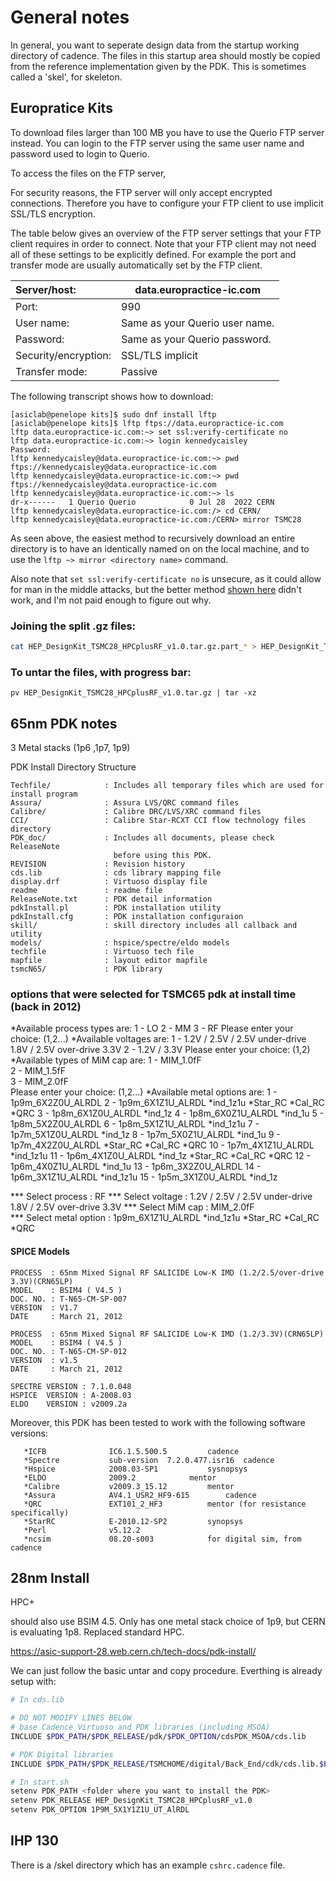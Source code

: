 # General notes

In general, you want to seperate design data from the startup working directory of cadence. The files in this startup area should mostly be copied from the reference implementation given by the PDK. This is sometimes called a 'skel', for skeleton.

## Europratice Kits

To download files larger than 100 MB you have to use the Querio FTP server instead. You can login to the FTP server using the same user name and password used to login to Querio.

To access the files on the FTP server,


For security reasons, the FTP server will only accept encrypted connections. Therefore you have to configure your FTP client to use implicit SSL/TLS encryption.

The table below gives an overview of the FTP server settings that your FTP client requires in order to connect. Note that your FTP client may not need all of these settings to be explicitly defined. For example the port and transfer mode are usually automatically set by the FTP client.

| Server/host:         | data.europractice-ic.com       |
| :------------------- | ------------------------------ |
| Port:                | 990                            |
| User name:           | Same as your Querio user name. |
| Password:            | Same as your Querio password.  |
| Security/encryption: | SSL/TLS implicit               |
| Transfer mode:       | Passive                        |


The following transcript shows how to download:

```
[asiclab@penelope kits]$ sudo dnf install lftp
[asiclab@penelope kits]$ lftp ftps://data.europractice-ic.com
lftp data.europractice-ic.com:~> set ssl:verify-certificate no
lftp data.europractice-ic.com:~> login kennedycaisley
Password: 
lftp kennedycaisley@data.europractice-ic.com:~> pwd
ftps://kennedycaisley@data.europractice-ic.com
lftp kennedycaisley@data.europractice-ic.com:~> pwd
ftps://kennedycaisley@data.europractice-ic.com
lftp kennedycaisley@data.europractice-ic.com:~> ls
dr-x------   1 Querio Querio            0 Jul 28  2022 CERN
lftp kennedycaisley@data.europractice-ic.com:/> cd CERN/
lftp kennedycaisley@data.europractice-ic.com:/CERN> mirror TSMC28
```

As seen above, the easiest method to recursively download an entire directory is to have an identically named on on the local machine, and to use the `lftp ~> mirror <directory name>` command.

Also note that `set ssl:verify-certificate no` is unsecure, as it could allow for man in the middle attacks, but the better method [shown here](https://stackoverflow.com/questions/23900071/how-do-i-get-lftp-to-use-ssl-tls-security-mechanism-from-the-command-line#44095714) didn't work, and I'm not paid enough to figure out why.

### Joining the split .gz files:


```bash
cat HEP_DesignKit_TSMC28_HPCplusRF_v1.0.tar.gz.part_* > HEP_DesignKit_TSMC28_HPCplusRF_v1.0.tar.gz
```



### To untar the files, with progress bar:

```
pv HEP_DesignKit_TSMC28_HPCplusRF_v1.0.tar.gz | tar -xz
```


## 65nm PDK notes

3 Metal stacks
(1p6 ,1p7, 1p9)

PDK Install Directory Structure

```
Techfile/            : Includes all temporary files which are used for install program
Assura/              : Assura LVS/QRC command files
Calibre/             : Calibre DRC/LVS/XRC command files
CCI/                 : Calibre Star-RCXT CCI flow technology files directory
PDK_doc/             : Includes all documents, please check ReleaseNote 
                       before using this PDK.
REVISION             : Revision history
cds.lib              : cds library mapping file
display.drf          : Virtuoso display file
readme               : readme file
ReleaseNote.txt      : PDK detail information
pdkInstall.pl        : PDK installation utility
pdkInstall.cfg       : PDK installation configuraion
skill/               : skill directory includes all callback and utility
models/              : hspice/spectre/eldo models
techfile             : Virtuoso tech file
mapfile              : layout editor mapfile
tsmcN65/             : PDK library
```


### options that were selected for TSMC65 pdk at install time (back in 2012)
*Available process types are: 
   1 - LO
   2 - MM
   3 - RF
Please enter your choice: (1,2...)
*Available voltages are: 
   1 - 1.2V / 2.5V / 2.5V under-drive 1.8V / 2.5V over-drive 3.3V
   2 - 1.2V / 3.3V
Please enter your choice: (1,2)
*Available types of MiM cap are: 
   1 -  MIM_1.0fF                     
   2 -  MIM_1.5fF                     
   3 -  MIM_2.0fF                     
Please enter your choice: (1,2...)
*Available metal options are: 
   1 - 1p9m_6X2Z0U_ALRDL 
   2 - 1p9m_6X1Z1U_ALRDL *ind_1z1u  *Star_RC  *Cal_RC  *QRC
   3 - 1p8m_6X1Z0U_ALRDL *ind_1z
   4 - 1p8m_6X0Z1U_ALRDL *ind_1u 
   5 - 1p8m_5X2Z0U_ALRDL 
   6 - 1p8m_5X1Z1U_ALRDL *ind_1z1u
   7 - 1p7m_5X1Z0U_ALRDL *ind_1z
   8 - 1p7m_5X0Z1U_ALRDL *ind_1u 
   9 - 1p7m_4X2Z0U_ALRDL            *Star_RC  *Cal_RC  *QRC 
   10 - 1p7m_4X1Z1U_ALRDL *ind_1z1u
   11 - 1p6m_4X1Z0U_ALRDL *ind_1z   *Star_RC  *Cal_RC  *QRC
   12 - 1p6m_4X0Z1U_ALRDL *ind_1u 
   13 - 1p6m_3X2Z0U_ALRDL 
   14 - 1p6m_3X1Z1U_ALRDL *ind_1z1u
   15 - 1p5m_3X1Z0U_ALRDL *ind_1z


*** Select process : RF
*** Select voltage : 1.2V / 2.5V / 2.5V under-drive 1.8V / 2.5V over-drive 3.3V
*** Select MiM cap  :  MIM_2.0fF                     
*** Select metal option : 1p9m_6X1Z1U_ALRDL *ind_1z1u  *Star_RC  *Cal_RC  *QRC



#### SPICE Models

    PROCESS  : 65nm Mixed Signal RF SALICIDE Low-K IMD (1.2/2.5/over-drive 3.3V)(CRN65LP)
    MODEL    : BSIM4 ( V4.5 )
    DOC. NO. : T-N65-CM-SP-007
    VERSION  : V1.7
    DATE     : March 21, 2012
    
    PROCESS  : 65nm Mixed Signal RF SALICIDE Low-K IMD (1.2/3.3V)(CRN65LP)
    MODEL    : BSIM4 ( V4.5 )
    DOC. NO. : T-N65-CM-SP-012
    VERSION  : v1.5
    DATE     : March 21, 2012
    
    SPECTRE VERSION : 7.1.0.048
    HSPICE  VERSION : A-2008.03
    ELDO    VERSION : v2009.2a

  Moreover, this PDK has been tested to work with the following software
  versions:


       *ICFB              IC6.1.5.500.5			cadence
       *Spectre           sub-version  7.2.0.477.isr16 	cadence	
       *Hspice            2008.03-SP1			sysnopsys
       *ELDO              2009.2			mentor
       *Calibre           v2009.3_15.12			mentor
       *Assura            AV4.1_USR2_HF9-615		cadence
       *QRC               EXT101_2_HF3			mentor (for resistance specifically)
       *StarRC            E-2010.12-SP2			synopsys
       *Perl              v5.12.2
       *ncsim             08.20-s003			for digital sim, from cadence

## 28nm Install

HPC+

should also use BSIM 4.5. Only has one metal stack choice of 1p9, but CERN is evaluating 1p8. Replaced standard HPC.

https://asic-support-28.web.cern.ch/tech-docs/pdk-install/

We can just follow the basic untar and copy procedure. Everthing is already setup with:

```bash
# In cds.lib

# DO NOT MODIFY LINES BELOW
# base Cadence Virtuoso and PDK libraries (including MSOA)
INCLUDE $PDK_PATH/$PDK_RELEASE/pdk/$PDK_OPTION/cdsPDK_MSOA/cds.lib

# PDK Digital libraries
INCLUDE $PDK_PATH/$PDK_RELEASE/TSMCHOME/digital/Back_End/cdk/cds.lib.$PDK_OPTION
```

```bash
# In start.sh
setenv PDK_PATH <folder where you want to install the PDK>
setenv PDK_RELEASE HEP_DesignKit_TSMC28_HPCplusRF_v1.0
setenv PDK_OPTION 1P9M_5X1Y1Z1U_UT_AlRDL
```

## IHP 130
There is a /skel directory which has an example `cshrc.cadence` file.

